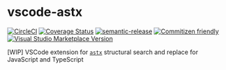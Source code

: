 # vscode-astx

[![CircleCI](https://circleci.com/gh/codemodsquad/vscode-astx.svg?style=svg)](https://circleci.com/gh/codemodsquad/vscode-astx)
[![Coverage Status](https://codecov.io/gh/codemodsquad/vscode-astx/branch/master/graph/badge.svg)](https://codecov.io/gh/codemodsquad/vscode-astx)
[![semantic-release](https://img.shields.io/badge/%20%20%F0%9F%93%A6%F0%9F%9A%80-semantic--release-e10079.svg)](https://github.com/semantic-release/semantic-release)
[![Commitizen friendly](https://img.shields.io/badge/commitizen-friendly-brightgreen.svg)](http://commitizen.github.io/cz-cli/)
[![Visual Studio Marketplace Version](https://img.shields.io/visual-studio-marketplace/v/jedwards1211.vscode-astx)](https://marketplace.visualstudio.com/items?itemName=jedwards1211.vscode-astx)

[WIP] VSCode extension for [`astx`](https://github.com/codemodsquad/astx) structural search and replace for JavaScript and TypeScript
